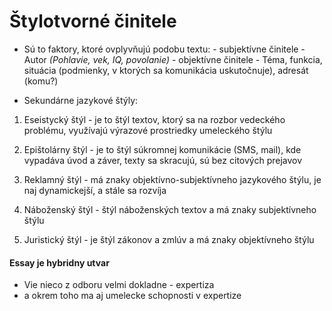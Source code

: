 # Štylotvorné činitele
- Sú to faktory, ktoré ovplyvňujú podobu textu:
\- subjektívne činitele - Autor _(Pohlavie, vek, IQ, povolanie)_
\- objektívne činitele - Téma, funkcia, situácia (podmienky, v ktorých sa komunikácia uskutočnuje), adresát (komu?)

- Sekundárne jazykové štýly:
1. Eseistycký štýl - je to štýl textov, ktorý sa na rozbor vedeckého problému, využívajú výrazové prostriedky umeleckého štýlu

2. Epištolárny štýl - je to štýl súkromnej komunikácie (SMS, mail), kde vypadáva úvod a záver, texty sa skracujú, sú bez citových prejavov

3. Reklamný štýl - má znaky objektívno-subjektívneho jazykového štýlu, je naj dynamickejší, a stále sa rozvíja 

4. Náboženský štýl - štýl náboženských textov a má znaky subjektívneho štýlu

5. Juristický štýl - je štýl zákonov a zmlúv a má znaky objektívneho štýlu 

#### Essay je hybridny utvar
- Vie nieco z odboru velmi dokladne - expertiza 
- a okrem toho ma aj umelecke schopnosti v expertize
